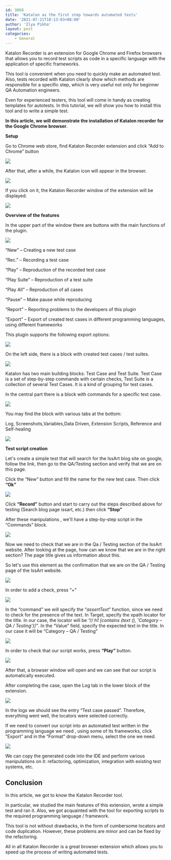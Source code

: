 ```yaml
---
id: 3868
title: 'Katalon as the first step towards automated tests'
date: '2021-07-21T18:13:03+08:00'
author: 'Ilya Pikho'
layout: post
categories:
    - General
---
```


Katalon Recorder is an extension for Google Chrome and Firefox browsers that allows you to record test scripts as code in a specific language with the application of specific frameworks.

This tool is convenient when you need to quickly make an automated test. Also, tests recorded with Katalon clearly show which methods are responsible for a specific step, which is very useful not only for beginner QA Automation engineers.

Even for experienced testers, this tool will come in handy as creating templates for autotests. In this tutorial, we will show you how to install this tool and to write a simple test.

**In this article, we will demonstrate the installation of Katalon recorder for the Google Chrome browser**.

**Setup**

Go to Chrome web store, find Katalon Recorder extension and click “Add to Chrome” button

![](https://lh3.googleusercontent.com/7m9e2g4GCObdBuhKrFFcSFd-z55aCMNV79sLxzPnIOYvF-bY8UnJt7A7Lr3QPiYVs-xHChIpvPQTZVKRzVkGmaCG8u2_2-ZykV1a9wqIqbGeuhCmM9alStEdKcMw7dud7AUyNMw_)

After that, after a while, the Katalon icon will appear in the browser.

![](https://lh6.googleusercontent.com/2zgOWqed1v67BLc8SsVzSsqkj-YmDicYBW3AhzjapxgXUXGBM7Cnsvm55g_aphf6VaGTkjGxAFUc2b_2KsFBHBt59Lnl5ivi10zyYe3tiH1WM11rIX2V94PAtmwNgeEx-6rmUykV)

If you click on it, the Katalon Recorder window of the extension will be displayed.

![](https://lh4.googleusercontent.com/Kvc5c9gSXlNadCzIrG5ellhcwBQOpaTBz947h2p_IaduyRsqQ7yd9xEckc-LOC9AGDsTu2vCfjmhhj_333PjsCD6Ol1jE4TnWpk6dYwTWxArEDVsKquwh3XRbKGgGPO70Bmgf31r)

**Overview of the features**

In the upper part of the window there are buttons with the main functions of the plugin.

![](https://lh5.googleusercontent.com/4W2QAndqLXN8MGccy3mtH2SDTkc4rUbg4miM9P2TdxbQhajwuWDh17NyJQwIV9amw2YliTWo-M2gxgNNlbGAfIIlYzc9ucU85Glx59niXZ9yNcN1PceYfVXxM8SvE_jUlzWox-VJ)

“New” – Creating a new test case

“Rec.” – Recording a test case

“Play” – Reproduction of the recorded test case

“Play Suite” – Reproduction of a test suite

“Play All” – Reproduction of all cases

“Pause” – Make pause while reproducing

“Report” – Reporting problems to the developers of this plugin

“Export” – Export of created test cases in different programming languages, using different frameworks

This plugin supports the following export options:

![](https://lh6.googleusercontent.com/9CAOBd1iRziD2Rv9gfMPrzjIwWtFdEq4RKQzPVCZW6OSM67QfwsJUM-B7uL62EVxAS65PSU2o4gOnQKGiI1fPxwLM-KrxZgZv-jPeJtmnQuzvNhY8PGxHY5xhQtF8xZdaAgJojih)

On the left side, there is a block with created test cases / test suites.

![](https://lh3.googleusercontent.com/Y3IV92k5rlrO-NxoV34dWy0qGIR_OdVqbFtxrCqBf31UBiSF6FD3dSI16WRtX5wrbWgVLapXn9t5wI19XbxUPf2VNHLVnkJxaYBdzcuGeTjNQeFgST9lYao9RB2dRDdqTtlMuqPK)

Katalon has two main building blocks: Test Case and Test Suite. Test Case is a set of step-by-step commands with certain checks, Test Suite is a collection of several Test Cases. It is a kind of grouping for test cases.

In the central part there is a block with commands for a specific test case.

![](https://lh6.googleusercontent.com/EY3v8L7-YBZcmkWCdD1wOGiryjoKPQWchx2SQ3jH_Cy9CHSmsKt_agmdcnam8vMm6yg40UP8pMoJ_i9Hb1aO6noTkm7is9wcUOONY6EusyHOK9pxZibGPsnuF-fOqyVGclUIVLG-)

You may find the block with various tabs at the bottom:

Log, Screenshots,Variables,Data Driven, Extension Scripts, Reference and Self-healing

![](https://lh4.googleusercontent.com/OFbjcPCT9qmcNgIztwEl_L8YT9JtUGTz6eR6579nDWMFgh2i8fu65ZReduFeWJY_XYHCL4rk_gbjH5iZ9N6QwSYqkIMv2WmKGRmBeaK4k4LVg4OdxGHhnHYU1_4SfpH2aOnf7POy)

**Test script creation**

Let's create a simple test that will search for the IssArt blog site on google, follow the link, then go to the QA/Testing section and verify that we are on this page.

Click the “New” button and fill the name for the new test case. Then click **“Ok”**

![](https://lh4.googleusercontent.com/F2-vPdlTpp1pmxCPN7HjuL2-8n3olYdf9P42tkAWMTyxbTg0vMRTrImYPQy8Jxv1mcf3uQ6-CzRLBHjdtuwWL97MuhZzuf6vzlw-P0vJ820ULvD1IIpQ4uhKr9mxulE1srj3T0fE)

Click **“Record”** button and start to carry out the steps described above for testing (Search blog page issart, etc.) then click **“Stop”**

After these manipulations , we'll have a step-by-step script in the “Commands” block.

![](https://lh4.googleusercontent.com/2o2DLEBqOBd_Zbg83GJqfJWwaWb6SwrRR7QN1GAydSgj8Y0N01M3GdLF0nXwmvvOHtVa4KvkgNJnJkPSsuVb7CLwLsrhEb7SF7_FQgS3n6nxQO9Ke_2hfXBvo2jfDZvlSPkU6QXG)

Now we need to check that we are in the Qa / Testing section of the IssArt website. After looking at the page, how can we know that we are in the right section? The page title gives us information about this.

So let's use this element as the confirmation that we are on the QA / Testing page of the IssArt website.

![](https://lh6.googleusercontent.com/Y_jZEEHnYnFD4Likj7l_8McCmm-Y3QlGQEbucIYNelFPVzvaC-OeLXJw6ZH8gU2myEuEwj0uC5MmLgB1pe2dh9Hnb3udFTwFgNGPzOKLcM0YEJgLSAEJcQWebA0OYvQthpI9w-Qw)

In order to add a check, press “+”

![](https://lh4.googleusercontent.com/gXz2nk_hjJksEGbzNnWciYMf_smUTn3io14rsul_1SMwxSSaqvMqVyleKmWxWuB5vCbDUNt7s50AJF-Go-pLkLmlXv3uexZnkRIxj-lg-YqXWdIOwLNNE5Y2ers7pjOMb5JJQaXZ)

In the “command” we will specify the “*assertText*” function, since we need to check for the presence of the text. In Target, specify the xpath locator for the title. In our case, the locator will be *“// h1 \[contains (text (), 'Category – QA / Testing')\]”*. In the “Value” field, specify the expected text in the title. In our case it will be “Category – QA / Testing”

![](https://lh6.googleusercontent.com/CZVxE2SeXu24IjtTlOqSVadIj7Ru7817un4TT3zbizElqzBmtzaH5dJNkVIg3ZAr5G81I_-hi5POFdZTU0usdjbRa4mHqigddwcImKgjwYyeImSHpGjeiEx4NHsqTXrTILCTJ4Bm)

In order to check that our script works, press **“Play”** button.

![](https://lh3.googleusercontent.com/uX7QbY-W5QFK4YDdYlxDIlNxxNOmuuiXPkqDdpDKd0qeoXYett4zR_GMldhDvV173qqLpJoIXuPCYfidA2Wu43aM7fImsfAbVy9Ca06HkyqH4GoBG3lbLGpopxzAjQriuBzvlsfc)

After that, a browser window will open and we can see that our script is automatically executed.

After completing the case, open the Log tab in the lower block of the extension.

![](https://lh6.googleusercontent.com/PFnJWZi54E-qlt7JHsaD2JzosQzKlcK-WgWeWSSd1bdEjkqiTCyRpNTNPGgCguFKFcfT09LxWwFpCLNtL6bOhznH_b3wa2qVaNSvwLKu1rnybN_2xmRecg7Y4gv8zov_PXr2XRzi)

In the logs we should see the entry “Test case passed”. Therefore, everything went well, the locators were selected correctly.

If we need to convert our script into an automated test written in the programming language we need , using some of its frameworks, click “Export” and in the “Format” drop-down menu, select the one we need.

![](https://lh4.googleusercontent.com/upH1NKj7-CjyF-z__oTubjDVhWs90h_pYlcLSqqAUQISbIlq4oK-_P1r54FXNuZOn7eJcmNzNMaPJq3BlNhH-RJ8DOgY0RNcyBB-S4HilF54GHW9UPS4B86T8UGj9omkwfhyiGzJ)

We can copy the generated code into the IDE and perform various manipulations on it: refactoring, optimization, integration with existing test systems, etc.

## **Conclusion**

In this article, we got to know the Katalon Recorder tool.

In particular, we studied the main features of this extension, wrote a simple test and ran it. Also, we got acquainted with the tool for exporting scripts to the required programming language / framework.

This tool is not without drawbacks, in the form of cumbersome locators and code duplication. However, these problems are minor and can be fixed by the refactoring.

All in all Katalon Recorder is a great browser extension which allows you to speed up the process of writing automated tests.